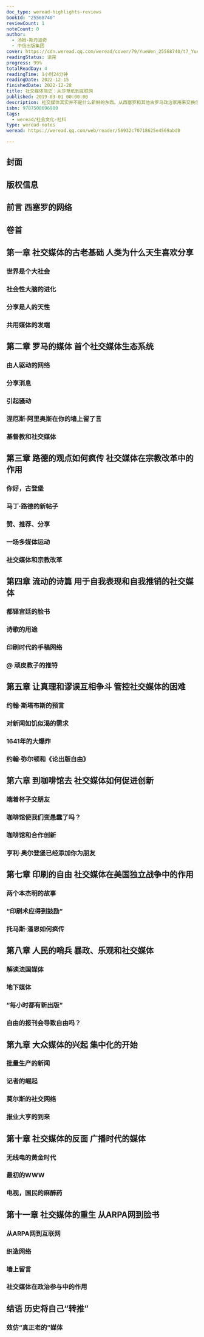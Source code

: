 ```yaml
---
doc_type: weread-highlights-reviews
bookId: "25568740"
reviewCount: 1
noteCount: 0
author:
  - 汤姆·斯丹迪奇
  - 中信出版集团
cover: https://cdn.weread.qq.com/weread/cover/79/YueWen_25568740/t7_YueWen_25568740.jpg
readingStatus: 读完
progress: 99%
totalReadDay: 4
readingTime: 1小时24分钟
readingDate: 2022-12-15
finishedDate: 2022-12-28
title: 社交媒体简史：从莎草纸到互联网
published: 2019-03-01 00:00:00
description: 社交媒体其实并不是什么新鲜的东西。从西塞罗和其他古罗马政治家用来交换信息的莎草纸信，到宗教改革、美国独立、法国大革命期间印制的宣传小册子，过去人类跟同伴交流信息的方式依然影响着现代社会。在报纸、广播和电视主导了信息的散播几十年后，互联网的出现使社交媒体重新变成人们与朋友分享信息的有力工具，并推动公共讨论走向一个新的模式。汤姆•斯丹迪奇在书中提醒我们，历史上的社交网络其实跟现代社会的社交媒体有很多相似之处。比如，天主教会在回应马丁·路德的攻击上的两难境地很像今天那些大企业回应网络上的批评时的状况；17世纪人们对于咖啡馆会分散人们工作、学习注意力的指责也很像今天对社交媒体负面作用的担心。借助对托马斯·潘恩和“互联网之父”文顿·瑟夫等人的讨论，作者还探索了一些人们一直争论的话题：从言论自由和审查之间的张力到社交媒体在启迪创新和激发社会变革上的作用。见识城邦简史系列还包括：《人类简史》《世界简史》《生命简史》《药物简史》《时间哲学简史》《纳粹德国简史》《以眼还眼：犯罪与惩罚简史》《婚姻简史》《隐私简史》等。
isbn: 9787508696980
tags:
  - weread/社会文化-社科
type: weread-notes
weread: https://weread.qq.com/web/reader/56932c70718625e4569abd0

---
```



## 封面

## 版权信息

## 前言 西塞罗的网络

## 卷首

## 第一章 社交媒体的古老基础 人类为什么天生喜欢分享

### 世界是个大社会

### 社会性大脑的进化

### 分享是人的天性

### 共用媒体的发端

## 第二章 罗马的媒体 首个社交媒体生态系统

### 由人驱动的网络

### 分享消息

### 引起骚动

### 涅厄斯·阿里奥斯在你的墙上留了言

### 基督教和社交媒体

## 第三章 路德的观点如何疯传 社交媒体在宗教改革中的作用

### 你好，古登堡

### 马丁·路德的新帖子

### 赞、推荐、分享

### 一场多媒体运动

### 社交媒体和宗教改革

## 第四章 流动的诗篇 用于自我表现和自我推销的社交媒体

### 都铎宫廷的脸书

### 诗歌的用途

### 印刷时代的手稿网络

### @ 顽皮教子的推特

## 第五章 让真理和谬误互相争斗 管控社交媒体的困难

### 约翰·斯塔布斯的预言

### 对新闻如饥似渴的需求

### 1641年的大爆炸

### 约翰·弥尔顿和《论出版自由》

## 第六章 到咖啡馆去 社交媒体如何促进创新

### 端着杯子交朋友

### 咖啡馆使我们变愚蠢了吗？

### 咖啡馆和合作创新

### 亨利·奥尔登堡已经添加你为朋友

## 第七章 印刷的自由 社交媒体在美国独立战争中的作用

### 两个本杰明的故事

### “印刷术应得到鼓励”

### 托马斯·潘恩如何疯传

## 第八章 人民的哨兵 暴政、乐观和社交媒体

### 解读法国媒体

### 地下媒体

### “每小时都有新出版”

### 自由的报刊会导致自由吗？

## 第九章 大众媒体的兴起 集中化的开始

### 批量生产的新闻

### 记者的崛起

### 莫尔斯的社交网络

### 报业大亨的到来

## 第十章 社交媒体的反面 广播时代的媒体

### 无线电的黄金时代

### 最初的WWW

### 电视，国民的麻醉药

## 第十一章 社交媒体的重生 从ARPA网到脸书

### 从ARPA网到互联网

### 织造网络

### 墙上留言

### 社交媒体在政治参与中的作用

## 结语 历史将自己“转推”

### 效仿“真正老的”媒体

